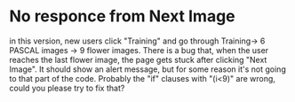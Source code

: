 # No responce from Next Image   
in this version, new users click "Training" and go through Training-> 6 PASCAL images -> 9 flower images. There is a bug that, when the user reaches the last flower image, the page gets stuck after clicking "Next Image". It should show an alert message, but for some reason it's not going to that part of the code. Probably the "if" clauses with "(i<9)" are wrong, could you please try to fix that?    
